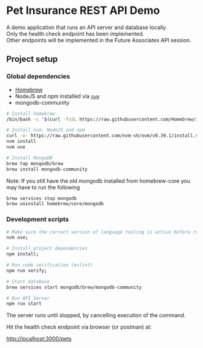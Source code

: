 # Pet Insurance REST API Demo

A demo application that runs an API server and database locally.  
Only the health check endpoint has been implemented.  
Other endpoints will be implemented in the Future Associates API session.  

## Project setup

### Global dependencies

- [Homebrew](https://brew.sh/)
- NodeJS and npm installed via [`nvm`](https://github.com/nvm-sh/nvm)
- mongodb-community  

```sh
# Install homebrew
/bin/bash -c "$(curl -fsSL https://raw.githubusercontent.com/Homebrew/install/HEAD/install.sh)"

# Install nvm, NodeJS and npm
curl -o- https://raw.githubusercontent.com/nvm-sh/nvm/v0.39.1/install.sh | bash
nvm install
nvm use

# Install MongoDB
brew tap mongodb/brew
brew install mongodb-community
```

Note: If you still have the old mongodb installed from homebrew-core you may have to run the following

```sh
brew services stop mongodb
brew uninstall homebrew/core/mongodb
```

### Development scripts

```sh
# Make sure the correct version of language tooling is active before running any commands
nvm use;

# Install project dependencies
npm install;

# Run code verification (eslint)
npm run verify;

# Start database
brew services start mongodb/brew/mongodb-community

# Run API Server
npm run start
```

The server runs until stopped, by cancelling execution of the command.

Hit the health check endpoint via browser (or postman) at:

[http://localhost:3000/pets](http://localhost:3000/pets)
